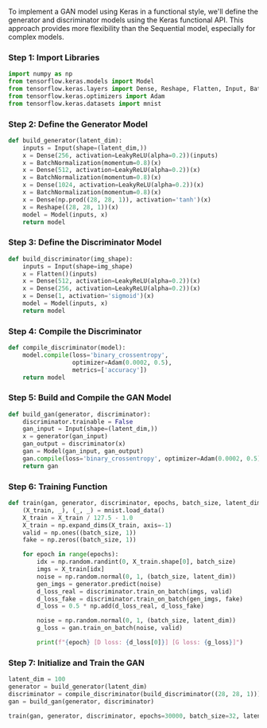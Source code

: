 To implement a GAN model using Keras in a functional style, we'll define the generator and discriminator models using the Keras functional API. This approach provides more flexibility than the Sequential model, especially for complex models.

### Step 1: Import Libraries

```python
import numpy as np
from tensorflow.keras.models import Model
from tensorflow.keras.layers import Dense, Reshape, Flatten, Input, BatchNormalization, LeakyReLU
from tensorflow.keras.optimizers import Adam
from tensorflow.keras.datasets import mnist
```

### Step 2: Define the Generator Model

```python
def build_generator(latent_dim):
    inputs = Input(shape=(latent_dim,))
    x = Dense(256, activation=LeakyReLU(alpha=0.2))(inputs)
    x = BatchNormalization(momentum=0.8)(x)
    x = Dense(512, activation=LeakyReLU(alpha=0.2))(x)
    x = BatchNormalization(momentum=0.8)(x)
    x = Dense(1024, activation=LeakyReLU(alpha=0.2))(x)
    x = BatchNormalization(momentum=0.8)(x)
    x = Dense(np.prod((28, 28, 1)), activation='tanh')(x)
    x = Reshape((28, 28, 1))(x)
    model = Model(inputs, x)
    return model
```

### Step 3: Define the Discriminator Model

```python
def build_discriminator(img_shape):
    inputs = Input(shape=img_shape)
    x = Flatten()(inputs)
    x = Dense(512, activation=LeakyReLU(alpha=0.2))(x)
    x = Dense(256, activation=LeakyReLU(alpha=0.2))(x)
    x = Dense(1, activation='sigmoid')(x)
    model = Model(inputs, x)
    return model
```

### Step 4: Compile the Discriminator

```python
def compile_discriminator(model):
    model.compile(loss='binary_crossentropy',
                  optimizer=Adam(0.0002, 0.5),
                  metrics=['accuracy'])
    return model
```

### Step 5: Build and Compile the GAN Model

```python
def build_gan(generator, discriminator):
    discriminator.trainable = False
    gan_input = Input(shape=(latent_dim,))
    x = generator(gan_input)
    gan_output = discriminator(x)
    gan = Model(gan_input, gan_output)
    gan.compile(loss='binary_crossentropy', optimizer=Adam(0.0002, 0.5))
    return gan
```

### Step 6: Training Function

```python
def train(gan, generator, discriminator, epochs, batch_size, latent_dim):
    (X_train, _), (_, _) = mnist.load_data()
    X_train = X_train / 127.5 - 1.0
    X_train = np.expand_dims(X_train, axis=-1)
    valid = np.ones((batch_size, 1))
    fake = np.zeros((batch_size, 1))

    for epoch in range(epochs):
        idx = np.random.randint(0, X_train.shape[0], batch_size)
        imgs = X_train[idx]
        noise = np.random.normal(0, 1, (batch_size, latent_dim))
        gen_imgs = generator.predict(noise)
        d_loss_real = discriminator.train_on_batch(imgs, valid)
        d_loss_fake = discriminator.train_on_batch(gen_imgs, fake)
        d_loss = 0.5 * np.add(d_loss_real, d_loss_fake)

        noise = np.random.normal(0, 1, (batch_size, latent_dim))
        g_loss = gan.train_on_batch(noise, valid)

        print(f"{epoch} [D loss: {d_loss[0]}] [G loss: {g_loss}]")
```

### Step 7: Initialize and Train the GAN

```python
latent_dim = 100
generator = build_generator(latent_dim)
discriminator = compile_discriminator(build_discriminator((28, 28, 1)))
gan = build_gan(generator, discriminator)

train(gan, generator, discriminator, epochs=30000, batch_size=32, latent_dim=latent_dim)
```
